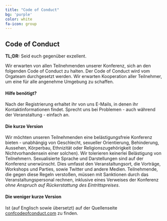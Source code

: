 ```yaml
---
title: "Code of Conduct"
bg: 'purple'
color: white  
fa-icon: group
---
```


## Code of Conduct

**TL;DR:** Seid euch gegenüber exzellent.

Wir erwarten von allen Teilnehmenden unserer Konferenz, sich an den folgenden Code of Conduct zu halten.
Der Code of Conduct wird vom Orgateam durchgesetzt werden. 
Wir erwarten Kooperation aller Teilnehmer, um eine für alle angenehme Umgebung zu schaffen.


#### Hilfe benötigt?

Nach der Registrierung erhaltet ihr von uns E-Mails, in denen ihr Kontaktinformationen findet.
Sprecht uns bei Problemen - auch während der Veranstaltung - einfach an. 

#### Die kurze Version

Wir möchten unseren Teilnehmenden eine belästigungsfreie Konferenz bieten - unabhängig von Geschlecht, 
sexueller Orientierung, Behinderung, Aussehen, Körperbau, Ethnizität oder 
Religionszugehörigkeit (oder Nichtvorhandensein einer solchen). 
Wir tolerieren keinerlei Belästigung von Teilnehmern. 
Sexualisierte Sprache und Darstellungen sind auf der Konferenz unerwünscht. 
Dies umfasst den Veranstaltungsort, die Vorträge, Workshops und Parties, sowie Twitter und andere Medien. 
Teilnehmende, die gegen diese Regeln verstoßen, müssen mit Sanktionen durch das Veranstaltungspersonal rechnen, 
inklusive eines Verweises der Konferenz *ohne Anspruch auf Rückerstattung des Eintrittspreises*.

#### Die weniger kurze Version

Ist (auf Englisch sowie übersetzt) auf der Quellenseite [confcodeofconduct.com](http://confcodeofconduct.com) zu finden.
